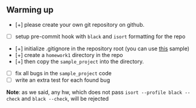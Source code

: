 ## Warming up

- [+] please create your own git repository on github.
- [ ] setup pre-commit hook with `black` and `isort` formatting for the repo
- [+] initialize .gitignore in the repository root (you can use [this](https://github.com/github/gitignore/blob/master/Python.gitignore) sample)
- [+] create a `homework1` directory in the repo
- [+] then copy the `sample_project` into the directory.
- [ ] fix all bugs in the `sample_project` code
- [ ] write an extra test for each found bug

**Note**: as we said, any hw, which does not pass `isort --profile black --check` and `black --check`, will be rejected
